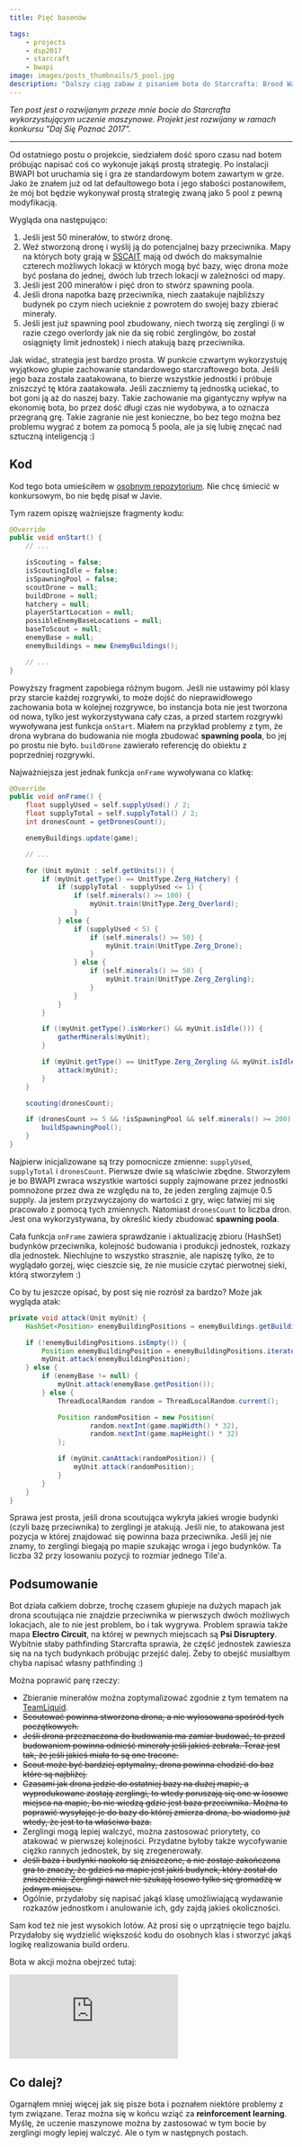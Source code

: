 ```yaml
---
title: Pięć basenów

tags:
    - projects
    - dsp2017
    - starcraft
    - bwapi
image: images/posts_thumbnails/5_pool.jpg
description: "Dalszy ciąg zabaw z pisaniem bota do Starcrafta: Brood War. Stworzyłem prostego bota w Javie potrafiącego zrobić 5 poola."
---
```

*Ten post jest o rozwijanym przeze mnie bocie do Starcrafta wykorzystującym uczenie maszynowe. Projekt jest rozwijany w ramach konkursu "Daj Się Poznać 2017".*

---

Od ostatniego postu o projekcie, siedziałem dość sporo czasu nad botem próbując napisać coś co wykonuje jakąś prostą strategię. Po instalacji BWAPI bot uruchamia się i gra ze standardowym botem zawartym w grze. Jako że znałem już od lat defaultowego bota i jego słabości postanowiłem, że mój bot będzie wykonywał prostą strategię zwaną jako 5 pool z pewną modyfikacją.

<!-- truncate -->

Wygląda ona następująco:

1. Jeśli jest 50 minerałów, to stwórz dronę.
2. Weź stworzoną dronę i wyślij ją do potencjalnej bazy przeciwnika. Mapy na których boty grają w [SSCAIT](http://sscaitournament.com) mają od dwóch do maksymalnie czterech możliwych lokacji w których mogą być bazy, więc drona może być posłana do jednej, dwóch lub trzech lokacji w zależności od mapy.
3. Jeśli jest 200 minerałów i pięć dron to stwórz spawning poola.
4. Jeśli drona napotka bazę przeciwnika, niech zaatakuje najbliższy budynek po czym niech ucieknie z powrotem do swojej bazy zbierać minerały.
5. Jeśli jest już spawning pool zbudowany, niech tworzą się zerglingi (i w razie czego overlordy jak nie da się robić zerglingów, bo został osiągnięty limit jednostek) i niech atakują bazę przeciwnika.

Jak widać, strategia jest bardzo prosta. W punkcie czwartym wykorzystuję wyjątkowo głupie zachowanie standardowego starcraftowego bota. Jeśli jego baza została zaatakowana, to bierze wszystkie jednostki i próbuje zniszczyć tę która zaatakowała. Jeśli zaczniemy tą jednostką uciekać, to bot goni ją aż do naszej bazy. Takie zachowanie ma gigantyczny wpływ na ekonomię bota, bo przez dość długi czas nie wydobywa, a to oznacza przegraną grę. Takie zagranie nie jest konieczne, bo bez tego można bez problemu wygrać z botem za pomocą 5 poola, ale ja się lubię znęcać nad sztuczną inteligencją :)

## Kod

Kod tego bota umieściłem w [osobnym repozytorium](https://github.com/dloranc/five-pool-bot). Nie chcę śmiecić w konkursowym, bo nie będę pisał w Javie.

Tym razem opiszę ważniejsze fragmenty kodu:

```Java
@Override
public void onStart() {
	// ...

    isScouting = false;
    isScoutingIdle = false;
    isSpawningPool = false;
    scoutDrone = null;
    buildDrone = null;
    hatchery = null;
    playerStartLocation = null;
    possibleEnemyBaseLocations = null;
    baseToScout = null;
    enemyBase = null;
    enemyBuildings = new EnemyBuildings();

    // ...
}
```

Powyższy fragment zapobiega różnym bugom. Jeśli nie ustawimy pól klasy przy starcie każdej rozgrywki, to może dojść do nieprawidłowego zachowania bota w kolejnej rozgrywce, bo instancja bota nie jest tworzona od nowa, tylko jest wykorzystywana cały czas, a przed startem rozgrywki wywoływana jest funkcja `onStart`. Miałem na przykład problemy z tym, że drona wybrana do budowania nie mogła zbudować **spawning poola**, bo jej po prostu nie było. `buildDrone` zawierało referencję do obiektu z poprzedniej rozgrywki.

Najważniejsza jest jednak funkcja `onFrame` wywoływana co klatkę:

```Java
@Override
public void onFrame() {
    float supplyUsed = self.supplyUsed() / 2;
    float supplyTotal = self.supplyTotal() / 2;
    int dronesCount = getDronesCount();

    enemyBuildings.update(game);

    // ...

    for (Unit myUnit : self.getUnits()) {
        if (myUnit.getType() == UnitType.Zerg_Hatchery) {
            if (supplyTotal - supplyUsed <= 1) {
                if (self.minerals() >= 100) {
                    myUnit.train(UnitType.Zerg_Overlord);
                }
            } else {
                if (supplyUsed < 5) {
                    if (self.minerals() >= 50) {
                        myUnit.train(UnitType.Zerg_Drone);
                    }
                } else {
                    if (self.minerals() >= 50) {
                        myUnit.train(UnitType.Zerg_Zergling);
                    }
                }
            }
        }

        if ((myUnit.getType().isWorker() && myUnit.isIdle())) {
            gatherMinerals(myUnit);
        }

        if (myUnit.getType() == UnitType.Zerg_Zergling && myUnit.isIdle()) {
            attack(myUnit);
        }
    }

    scouting(dronesCount);

    if (dronesCount >= 5 && !isSpawningPool && self.minerals() >= 200) {
        buildSpawningPool();
    }
}
```

Najpierw inicjalizowane są trzy pomocnicze zmienne: `supplyUsed`, `supplyTotal` i `dronesCount`. Pierwsze dwie są właściwie zbędne. Stworzyłem je bo BWAPI zwraca wszystkie wartości supply zajmowane przez jednostki pomnożone przez dwa ze względu na to, że jeden zergling zajmuje 0.5 supply. Ja jestem przyzwyczajony do wartości z gry, więc łatwiej mi się pracowało z pomocą tych zmiennych. Natomiast `dronesCount` to liczba dron. Jest ona wykorzystywana, by określić kiedy zbudować **spawning poola**.

Cała funkcja `onFrame` zawiera sprawdzanie i aktualizację zbioru (HashSet) budynków przeciwnika, kolejność budowania i produkcji jednostek, rozkazy dla jednostek. Niechlujne to wszystko strasznie, ale napiszę tylko, że to wyglądało gorzej, więc cieszcie się, że nie musicie czytać pierwotnej sieki, którą stworzyłem :)

Co by tu jeszcze opisać, by post się nie rozrósł za bardzo? Może jak wygląda atak:

```Java
private void attack(Unit myUnit) {
    HashSet<Position> enemyBuildingPositions = enemyBuildings.getBuildings();

    if (!enemyBuildingPositions.isEmpty()) {
        Position enemyBuildingPosition = enemyBuildingPositions.iterator().next();
        myUnit.attack(enemyBuildingPosition);
    } else {
        if (enemyBase != null) {
            myUnit.attack(enemyBase.getPosition());
        } else {
            ThreadLocalRandom random = ThreadLocalRandom.current();

            Position randomPosition = new Position(
                    random.nextInt(game.mapWidth() * 32),
                    random.nextInt(game.mapHeight() * 32)
            );

            if (myUnit.canAttack(randomPosition)) {
                myUnit.attack(randomPosition);
            }
        }
    }
}
```

Sprawa jest prosta, jeśli drona scoutująca wykryła jakieś wrogie budynki (czyli bazę przeciwnika) to zerglingi je atakują. Jeśli nie, to atakowana jest pozycja w której znajdować się powinna baza przeciwnika. Jeśli jej nie znamy, to zerglingi biegają po mapie szukając wroga i jego budynków. Ta liczba 32 przy losowaniu pozycji to rozmiar jednego Tile'a.

## Podsumowanie

Bot działa całkiem dobrze, trochę czasem głupieje na dużych mapach jak drona scoutująca nie znajdzie przeciwnika w pierwszych dwóch możliwych lokacjach, ale to nie jest problem, bo i tak wygrywa. Problem sprawia także mapa **Electro Circuit**, na której w pewnych miejscach są **Psi Disruptery**. Wybitnie słaby pathfinding Starcrafta sprawia, że część jednostek zawiesza się na na tych budynkach próbując przejść dalej. Żeby to obejść musiałbym chyba napisać własny pathfinding :)

Można poprawić parę rzeczy:

- Zbieranie minerałów można zoptymalizować zgodnie z tym tematem na [TeamLiquid](http://www.teamliquid.net/forum/brood-war/484849-improving-mineral-gathering-rate-in-brood-war).
- <strike>Scoutować powinna stworzona drona, a nie wylosowana spośród tych początkowych.</strike>
- <strike>Jeśli drona przeznaczona do budowania ma zamiar budować, to przed budowaniem powinna odnieść minerały jeśli jakieś zebrała. Teraz jest tak, że jeśli jakieś miała to są one tracone.</strike>
- <strike>Scout może być bardziej optymalny, drona powinna chodzić do baz które są najbliżej.</strike>
- <strike>Czasami jak drona jedzie do ostatniej bazy na dużej mapie, a wyprodukowane zostają zerglingi, to wtedy poruszają się one w losowe miejsca na mapie, bo nie wiedzą gdzie jest baza przeciwnika. Można to poprawić wysyłając je do bazy do której zmierza drona, bo wiadomo już wtedy, że jest to ta właściwa baza.</strike>
- Zerglingi mogą lepiej walczyć, można zastosować priorytety, co atakować w pierwszej kolejności. Przydatne byłoby także wycofywanie ciężko rannych jednostek, by się zregenerowały.
- <strike>Jeśli baza i budynki naokoło są zniszczone, a nie zostaje zakończona gra to znaczy, że gdzieś na mapie jest jakiś budynek, który został do zniszczenia. Zerglingi nawet nie szukają losowo tylko się gromadzą w jednym miejscu.</strike>
- Ogólnie, przydałoby się napisać jakąś klasę umożliwiającą wydawanie rozkazów jednostkom i anulowanie ich, gdy zajdą jakieś okoliczności.

Sam kod też nie jest wysokich lotów. Aż prosi się o uprzątnięcie tego bajzlu. Przydałoby się wydzielić większość kodu do osobnych klas i stworzyć jakąś logikę realizowania build orderu.

Bota w akcji można obejrzeć tutaj:

<iframe src="https://www.youtube.com/embed/xvI2EuLPg6o" frameBorder="0" allow="accelerometer; autoplay; clipboard-write; encrypted-media; gyroscope; picture-in-picture; web-share" referrerPolicy="strict-origin-when-cross-origin" allowFullScreen></iframe>

## Co dalej?

Ogarnąłem mniej więcej jak się pisze bota i poznałem niektóre problemy z tym związane. Teraz można się w końcu wziąć za **reinforcement learning**. Myślę, że uczenie maszynowe można by zastosować w tym bocie by zerglingi mogły lepiej walczyć. Ale o tym w następnych postach.
